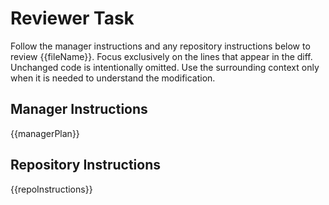 # Reviewer Task
Follow the manager instructions and any repository instructions below to review {{fileName}}. Focus exclusively on the lines that appear in the diff. Unchanged code is intentionally omitted. Use the surrounding context only when it is needed to understand the modification.

## Manager Instructions
{{managerPlan}}

## Repository Instructions
{{repoInstructions}}
